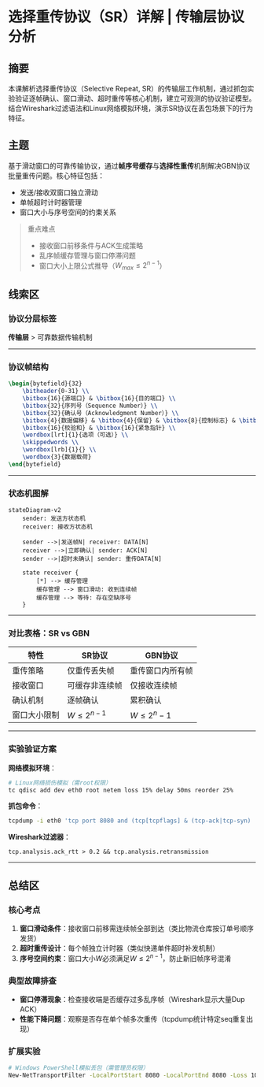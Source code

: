 # 选择重传协议（SR）详解 | 传输层协议分析

## 摘要

本课解析选择重传协议（Selective Repeat, SR）的传输层工作机制，通过抓包实验验证逐帧确认、窗口滑动、超时重传等核心机制，建立可观测的协议验证模型。结合Wireshark过滤语法和Linux网络模拟环境，演示SR协议在丢包场景下的行为特征。

## 主题

基于滑动窗口的可靠传输协议，通过**帧序号缓存**与**选择性重传**机制解决GBN协议批量重传问题。核心特征包括：
- 发送/接收双窗口独立滑动
- 单帧超时计时器管理
- 窗口大小与序号空间的约束关系

> 重点难点
> 
> - 接收窗口前移条件与ACK生成策略
> - 乱序帧缓存管理与窗口停滞问题
> - 窗口大小上限公式推导（$W_{max} \leq 2^{n-1}$）

## 线索区

### 协议分层标签
**传输层** > 可靠数据传输机制

---

### 协议帧结构
```latex
\begin{bytefield}{32}
    \bitheader{0-31} \\
    \bitbox{16}{源端口} & \bitbox{16}{目的端口} \\
    \bitbox{32}{序列号（Sequence Number）} \\
    \bitbox{32}{确认号（Acknowledgment Number）} \\
    \bitbox{4}{数据偏移} & \bitbox{4}{保留} & \bitbox{8}{控制标志} & \bitbox{16}{窗口大小} \\
    \bitbox{16}{校验和} & \bitbox{16}{紧急指针} \\
    \wordbox[lrt]{1}{选项（可选）} \\
    \skippedwords \\
    \wordbox[lrb]{1}{} \\
    \wordbox{3}{数据载荷}
\end{bytefield}
```

---

### 状态机图解
```mermaid
stateDiagram-v2
    sender: 发送方状态机
    receiver: 接收方状态机
    
    sender -->|发送帧N| receiver: DATA[N]
    receiver -->|立即确认| sender: ACK[N]
    sender -->|超时未确认| sender: 重传DATA[N]
    
    state receiver {
        [*] --> 缓存管理
        缓存管理 --> 窗口滑动: 收到连续帧
        缓存管理 --> 等待: 存在空缺序号
    }
```

---

### 对比表格：SR vs GBN
| 特性                | SR协议                          | GBN协议                     |
|---------------------|--------------------------------|----------------------------|
| 重传策略            | 仅重传丢失帧                   | 重传窗口内所有帧           |
| 接收窗口            | 可缓存非连续帧                 | 仅接收连续帧               |
| 确认机制            | 逐帧确认                       | 累积确认                   |
| 窗口大小限制        | $W \leq 2^{n-1}$              | $W \leq 2^n-1$            |

---

### 实验验证方案
**网络模拟环境**：
```bash
# Linux网络损伤模拟（需root权限）
tc qdisc add dev eth0 root netem loss 15% delay 50ms reorder 25%
```

**抓包命令**：
```bash
tcpdump -i eth0 'tcp port 8080 and (tcp[tcpflags] & (tcp-ack|tcp-syn) != 0)' -w sr.pcap
```

**Wireshark过滤器**：
```wireshark
tcp.analysis.ack_rtt > 0.2 && tcp.analysis.retransmission
```

---

## 总结区

### 核心考点
1. **窗口滑动条件**：接收窗口前移需连续帧全部到达（类比物流仓库按订单号顺序发货）
2. **超时重传设计**：每个帧独立计时器（类似快递单件超时补发机制）
3. **序号空间约束**：窗口大小$W$必须满足$W \leq 2^{n-1}$，防止新旧帧序号混淆

### 典型故障排查
- **窗口停滞现象**：检查接收端是否缓存过多乱序帧（Wireshark显示大量Dup ACK）
- **性能下降问题**：观察是否存在单个帧多次重传（tcpdump统计特定seq重复出现）

### 扩展实验
```bash
# Windows PowerShell模拟丢包（需管理员权限）
New-NetTransportFilter -LocalPortStart 8080 -LocalPortEnd 8080 -Loss 10
```
